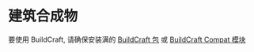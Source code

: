 # 建筑合成物

要使用 BuildCraft, 请确保安装满的 [BuildCraft 包](https://www.curseforge.com/minecraft/mc-mods/buildcraft) 或 [BuildCraft Compat 模块](https://www.curseforge.com/minecraft/mc-mods/buildcraft-compat)
